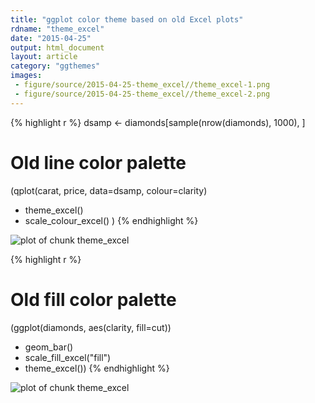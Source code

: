 ```yaml
---
title: "ggplot color theme based on old Excel plots"
rdname: "theme_excel"
date: "2015-04-25"
output: html_document
layout: article
category: "ggthemes"
images:
 - figure/source/2015-04-25-theme_excel//theme_excel-1.png
 - figure/source/2015-04-25-theme_excel//theme_excel-2.png
---
```





{% highlight r %}
dsamp <- diamonds[sample(nrow(diamonds), 1000), ]
# Old line color palette
(qplot(carat, price, data=dsamp, colour=clarity)
 + theme_excel()
 + scale_colour_excel() )
{% endhighlight %}

![plot of chunk theme_excel](/allYourFigureAreBelongToUs/figure/source/2015-04-25-theme_excel/theme_excel-1.png) 

{% highlight r %}
# Old fill color palette
(ggplot(diamonds, aes(clarity, fill=cut))
+ geom_bar()
+ scale_fill_excel("fill")
+ theme_excel())
{% endhighlight %}

![plot of chunk theme_excel](/allYourFigureAreBelongToUs/figure/source/2015-04-25-theme_excel/theme_excel-2.png) 